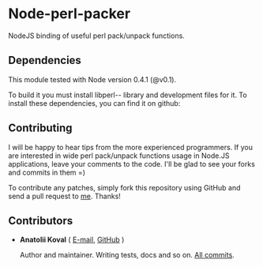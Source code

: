 Node-perl-packer
================

NodeJS binding of useful perl pack/unpack functions.

[Node.js]: http://nodejs.org/
[Github repo]: https://github.com/Sannis/node-perl-packer


Dependencies
------------

This module tested with Node version 0.4.1 (@v0.1).

To build it you must install libperl-- library and development files for it.
To install these dependencies, you can find it on github:

[Github repo]: https://github.com/Leont/libperl--

Contributing
------------

I will be happy to hear tips from the more experienced programmers.
If you are interested in wide perl pack/unpack functions usage in Node.JS applications,
leave your comments to the code.
I'll be glad to see your forks and commits in them =)

To contribute any patches, simply fork this repository using GitHub
and send a pull request to [me](https://github.com/weralwolf). Thanks!


Contributors
------------

* **Anatolii Koval** ( [E-mail](mailto:weralwolf@gmail.com), [GitHub](https://github.com/weralwolf) \)

  Author and maintainer.
  Writing tests, docs and so on.
  [All commits](https://github.com/weralwolf/node-perl-packer/commits/master?author=weralwolf).
